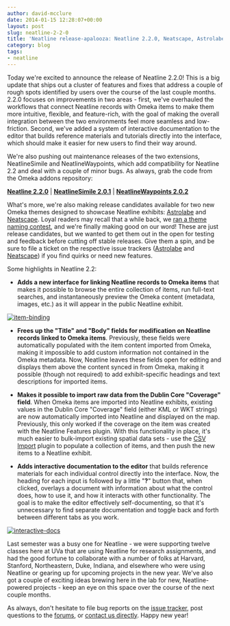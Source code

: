 ```yaml
---
author: david-mcclure
date: 2014-01-15 12:28:07+00:00
layout: post
slug: neatline-2-2-0
title: 'Neatline release-apalooza: Neatline 2.2.0, Neatscape, Astrolabe'
category: blog
tags:
- neatline
---
```


Today we're excited to announce the release of Neatline 2.2.0! This is a big update that ships out a cluster of features and fixes that address a couple of rough spots identified by users over the course of the last couple months. 2.2.0 focuses on improvements in two areas - first, we've overhauled the workflows that connect Neatline records with Omeka items to make them more intuitive, flexible, and feature-rich, with the goal of making the overall integration between the two environments feel more seamless and low-friction. Second, we've added a system of interactive documentation to the editor that builds reference materials and tutorials directly into the interface, which should make it easier for new users to find their way around.

We're also pushing out maintenance releases of the two extensions, NeatlineSimile and NeatlineWaypoints, which add compatibility for Neatline 2.2 and deal with a couple of minor bugs. As always, grab the code from the Omeka addons repository:

**[Neatline 2.2.0](http://omeka.org/add-ons/plugins/neatline/)** | **[NeatlineSimile 2.0.1](http://omeka.org/add-ons/plugins/neatlinesimile/)** | **[NeatlineWaypoints 2.0.2](http://omeka.org/add-ons/plugins/neatlinewaypoints/)**

What's more, we're also making release candidates available for two new Omeka themes designed to showcase Neatline exhibits: [Astrolabe](http://omeka.org/add-ons/themes/astrolabe/) and [Neatscape](http://omeka.org/add-ons/themes/neatscape/). Loyal readers may recall that a while back, we [ran a theme naming contest](https://scholarslab.org/announcements/neatline-omeka-theme-name-winners/), and we're finally making good on our word! These are just release candidates, but we wanted to get them out in the open for testing and feedback before cutting off stable releases. Give them a spin, and be sure to file a ticket on the respective issue trackers ([Astrolabe](https://github.com/scholarslab/astrolabe/issues) and [Neatscape](https://github.com/scholarslab/neatscape/issues)) if you find quirks or need new features.

Some highlights in Neatline 2.2:






  * **Adds a new interface for linking Neatline records to Omeka items** that makes it possible to browse the entire collection of items, run full-text searches, and instantaneously preview the Omeka content (metadata, images, etc.) as it will appear in the public Neatline exhibit.

[![item-binding](http://dclure.org/wp-content/uploads/2014/01/item-binding.gif)](http://dclure.org/wp-content/uploads/2014/01/item-binding.gif)





  * **Frees up the "Title" and "Body" fields for modification on Neatline records linked to Omeka items**. Previously, these fields were automatically populated with the item content imported from Omeka, making it impossible to add custom information not contained in the Omeka metadata. Now, Neatline leaves these fields open for editing and displays them above the content synced in from Omeka, making it possible (though not required) to add exhibit-specific headings and text descriptions for imported items.



  * **Makes it possible to import raw data from the Dublin Core "Coverage" field**. When Omeka items are imported into Neatline exhibits, existing values in the Dublin Core "Coverage" field (either KML or WKT strings) are now automatically imported into Neatline and displayed on the map. Previously, this only worked if the coverage on the item was created with the Neatline Features plugin. With this functionality in place, it's much easier to bulk-import existing spatial data sets - use the [CSV Import](http://omeka.org/add-ons/plugins/csv-import/) plugin to populate a collection of items, and then push the new items to a Neatline exhibit.




  * **Adds interactive documentation to the editor** that builds reference materials for each individual control directly into the interface. Now, the heading for each input is followed by a little "**?**" button that, when clicked, overlays a document with information about what the control does, how to use it, and how it interacts with other functionality. The goal is to make the editor effectively self-documenting, so that it's unnecessary to find separate documentation and toggle back and forth between different tabs as you work.

[![interactive-docs](http://dclure.org/wp-content/uploads/2014/01/interactive-docs.gif)](http://dclure.org/wp-content/uploads/2014/01/interactive-docs.gif)






Last semester was a busy one for Neatline - we were supporting twelve classes here at UVa that are using Neatline for research assignments, and had the good fortune to collaborate with a number of folks at Harvard, Stanford, Northeastern, Duke, Indiana, and elsewhere who were using Neatline or gearing up for upcoming projects in the new year. We've also got a couple of exciting ideas brewing here in the lab for new, Neatline-powered projects - keep an eye on this space over the course of the next couple months.

As always, don't hesitate to file bug reports on the [issue tracker](https://github.com/scholarslab/Neatline/issues), post questions to the [forums](http://omeka.org/forums/forum/plugins), or [contact us directly](mailto:neatline@collab.itc.virginia.edu). Happy new year!
